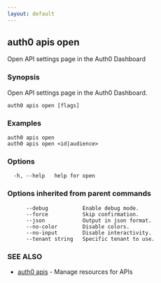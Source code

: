 ```yaml
---
layout: default
---
```

## auth0 apis open

Open API settings page in the Auth0 Dashboard

### Synopsis

Open API settings page in the Auth0 Dashboard.

```
auth0 apis open [flags]
```

### Examples

```
auth0 apis open
auth0 apis open <id|audience>
```

### Options

```
  -h, --help   help for open
```

### Options inherited from parent commands

```
      --debug           Enable debug mode.
      --force           Skip confirmation.
      --json            Output in json format.
      --no-color        Disable colors.
      --no-input        Disable interactivity.
      --tenant string   Specific tenant to use.
```

### SEE ALSO

* [auth0 apis](auth0_apis.md)	 - Manage resources for APIs

